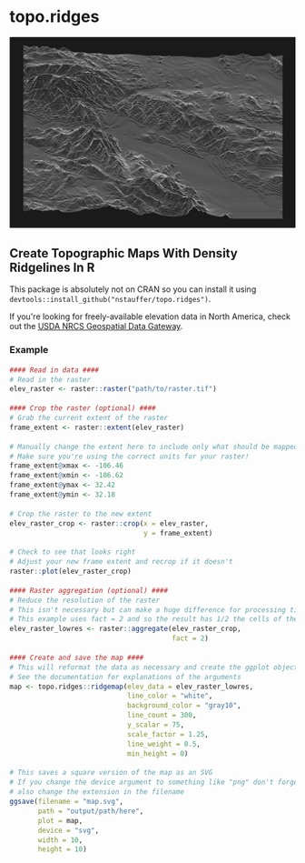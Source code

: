 # topo.ridges
![An example map of a valley.](examples/coachella_white_on_black_width12_height8.png)

## Create Topographic Maps With Density Ridgelines In R
This package is absolutely not on CRAN so you can install it using `devtools::install_github("nstauffer/topo.ridges")`.

If you're looking for freely-available elevation data in North America, check out the [USDA NRCS Geospatial Data Gateway](https://datagateway.nrcs.usda.gov/).

### Example
```r
#### Read in data ####
# Read in the raster
elev_raster <- raster::raster("path/to/raster.tif")

#### Crop the raster (optional) ####
# Grab the current extent of the raster
frame_extent <- raster::extent(elev_raster)

# Manually change the extent here to include only what should be mapped
# Make sure you're using the correct units for your raster!
frame_extent@xmax <- -106.46
frame_extent@xmin <- -106.62
frame_extent@ymax <- 32.42
frame_extent@ymin <- 32.18

# Crop the raster to the new extent
elev_raster_crop <- raster::crop(x = elev_raster,
                                 y = frame_extent)

# Check to see that looks right
# Adjust your new frame extent and recrop if it doesn't
raster::plot(elev_raster_crop)

#### Raster aggregation (optional) ####
# Reduce the resolution of the raster
# This isn't necessary but can make a huge difference for processing time
# This example uses fact = 2 and so the result has 1/2 the cells of the original
elev_raster_lowres <- raster::aggregate(elev_raster_crop,
                                        fact = 2)

#### Create and save the map ####
# This will reformat the data as necessary and create the ggplot object to save
# See the documentation for explanations of the arguments
map <- topo.ridges::ridgemap(elev_data = elev_raster_lowres,
                             line_color = "white",
                             background_color = "gray10",
                             line_count = 300,
                             y_scalar = 75,
                             scale_factor = 1.25,
                             line_weight = 0.5,
                             min_height = 0)

# This saves a square version of the map as an SVG
# If you change the device argument to something like "png" don't forget to
# also change the extension in the filename
ggsave(filename = "map.svg",
       path = "output/path/here",
       plot = map,
       device = "svg",
       width = 10,
       height = 10)
```
